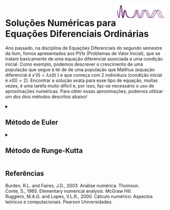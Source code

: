 <img align="right" alt="ilum" height="40" width="150" src="https://github.com/pedrozanineli/pcd.github.io/blob/main/logo1.png">

# Soluções Numéricas para Equações Diferenciais Ordinárias
Ano passado, na disciplina de Equações Diferenciais do segundo semestre da Ilum, fomos apresentados aos PVIs (Problemas de Valor Inicial), que se tratam basicamente de uma equação diferencial associada a uma condição inicial. Como exemplo, podemos descrever o crescimento de uma população que segue à lei de de uma população que  Malthus (equação diferencial é  $x'(t)= \lambda x(t)$ ) e que começa com 2 indivíduos (condição inicial é $x(0)= 2$). Encontrar a solução exata para esse tipo de equação, muitas vezes, é uma tarefa muito difícil e, por isso, faz-se necessário o uso de aproximações numéricas. Para obter essas aproximações, podemos utilizar um dos dois métodos descritos abaixo!


<details><summary><h2><b> Método de Euler</h2></b></summary>
 
 O método de Euler é considerado um dos mais simples e fáceis de ser implementado computacionalmente, com um custo computacional relativamente baixo (quando comparado aos outros métodos). Sua expressão pode ser obtida através da expansão de Taylor da definição de derivada no ponto $t_p$:
 $$x'(t_p)= lim(t \rightarrow t_p) \frac{x(t) - x(t_p)}{t - t_p}$$
A partir dessa definição de derivada e considerando que, no método de Euler, o passo ($h= t-t_p$) é sempre constante, podemos chegar à expressão deral do método:
 $$ x_{n+1}= x_n + hf(t_n,x_n) $$.
 E seu erro pode ser calculado por $O(h^2)$. Ou seja, quando menor o passo $h$, melhor a aproximação! 
 Entretanto, isso significa que, para obtermos um bom resultado, precisamos de um número muito grande de passos e, por consequência, o custo computacional é muito alto. Isso é ua desvantagem do método de Euler, que, apesar de ser mais simples que os outros métodos, também pode ser muito mais custoso computacionalmente.
 

Em python, o Método de Euler pode ser implementado pelo código abaixo, presente no jupyter notebook [Metodo de Euler](https://github.com/benetao/Analise_numerica/blob/main/Solu%C3%A7%C3%B5es%20Num%C3%A9ricas%20para%20EDOs/Metodo_de_Euler.ipynb) dessa pasta:

```python
def metodo_euler(f, x0, h, crit_parada, lamb):
    """
    Implementa método de Euler para resolver a equação f.

    Args:
        f : função que define a equação diferencial.
        x0 : valor inicial da população.
        h : tamanho do passo de integração.
        crit_parada : número de iterações do código.
        lambda : taxa de crescimento populacional.

    Returns:
        listas do eixo x e do eixo y para plotar o gráfico
    """
    y_euler = [y0]  # Lista para armazenar as soluções do eixo y
    x_euler = [0]  # Lista para armazenar valores do eixo x
    y = y0  # Valor inicial

    for i in range(crit_parada):
        y += h * f(y, x_euler[-1], lamb)  # Atualiza y usando o método de Euler
        t = (i + 1) * h  # Atualiza t
        x_euler.append(t)
        y_euler.append(y)

    return x_euler, y_euler
 ```
 ### Representação Geométrica
 
 <p align="center"><img heigth= 240 width= 1000 src= "https://github.com/benetao/Analise_numerica/assets/106626661/75ba96bc-a24e-4b14-8dda-6535acd9e25e">
  Figura 1: Aproximação da solução analítica pelo método de Euler do PVI citado no texto acima ($x′(t) = \lambda x(t)$, considerando condição inicial $x(0) = 2$).
</details>

<details><summary><h2><b> Método de Runge-Kutta</h2></b></summary>
 
 A expressão do método de Runge-Kutta é deduzida de forma muito semelhante à do método de Eules. Para o método de Runge-Kutta, no entanto, a expansão de taylor da definição de derivada é realizada até a quarta ordem, e não só até a segunda. Dessa forma, obtemos a seguinte expressão:
 $$x_n+1 = x_n + \frac{h}{6}(k_1+2k_2+2k_3+k_4)$$
 sendo que $k_1,k_2,k_3$ e $k_4$ são iguais a:
 $$k_1= f(t_n,x_n)$$
 $$k_2=  f(t_n,\frac{h}{2}x_n,\frac{h}{2}k_1)$$
 $$k_3= f(t_n,\frac{h}{2}x_n), \frac{h}{2}k_2)$$
 $$k_4=  f(t_n+h,x_n),hk_3)$$
 Como consequência, temos agora um método bem mais preciso que o Método de Euler. Afinal, com um mesmo valor de passo $h$, o método de Runge-Kutte retorna um erro muito menor, visto que o erro desse método é dado por $O(h^4)$. Isso pode ser percebido na Figura 4, na seção de Representação Geométrica.
 
Em python, o Método de Runge-Kutta pode ser implementado pelo código abaixo, presente no jupyter notebook [Metodo de Runge Kutta](https://github.com/benetao/Analise_numerica/blob/main/Solu%C3%A7%C3%B5es%20Num%C3%A9ricas%20para%20EDOs/Metodo_de_Runge_Kutta.ipynb) dessa pasta:

```python
def runge_kutta_4(f, y0, t0, tf, dt):
    """
    Resolve uma equação diferencial ordinária pelo método de Runge-Kutta de ordem 4.
​
    Parâmetros:
    f: função que descreve a equação diferencial (deve ter a assinatura f(t, y)).
    y0: valor inicial da solução.
    t0: tempo inicial.
    tf: tempo final.
    dt: tamanho do passo de tempo.
​
    Retorno:
    Um array com a solução da equação diferencial nos tempos especificados.
    """
​
    # Inicializa o vetor de tempo e de solução
    t = np.arange(t0, tf + dt, dt)
    y = np.zeros(len(t))
    y[0] = y0
​
    # Implementa o método de Runge-Kutta de ordem 4
    for i in range(len(t) - 1):
        k1 = dt * f(t[i], y[i])
        k2 = dt * f(t[i] + dt/2, y[i] + k1/2)
        k3 = dt * f(t[i] + dt/2, y[i] + k2/2)
        k4 = dt * f(t[i] + dt, y[i] + k3)
        y[i+1] = y[i] + 1/6 * (k1 + 2*k2 + 2*k3 + k4)
​
    return y
 ```
  ### Representação Geométrica
  <p align="center"><img heigth= 240 width= 800 src= "https://github.com/benetao/Analise_numerica/assets/106626661/b45a0730-5146-4a4e-a871-29c08873777c">
   
  Figura 2: Comparação das soluções do método de Runge-Kutta e de Euler para o PVI $x′(t) = \lambda x(t)$, condição inicial $x(0) = 2$.
 
 
</details>

 
## Referências
Burden, R.L. and Faires, J.D., 2003. Análise numérica. Thomson. <br />
Conte, S., 1965. Elementary numerical analysis. McGraw Hill. <br />
Ruggiero, M.A.G. and Lopes, V.L.R., 2000. Cálculo numérico: Aspectos teóricos e computacionais. Pearson Universidades.

</p>


